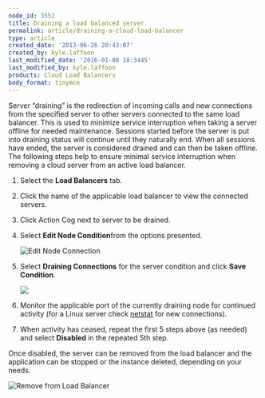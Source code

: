 ```yaml
---
node_id: 3552
title: Draining a load balanced server
permalink: article/draining-a-cloud-load-balancer
type: article
created_date: '2013-06-26 20:43:07'
created_by: kyle.laffoon
last_modified_date: '2016-01-08 18:3445'
last_modified_by: kyle.laffoon
products: Cloud Load Balancers
body_format: tinymce
---
```


Server &ldquo;draining&rdquo; is the redirection of incoming calls and new
connections from the specified server to other servers connected to the
same load balancer.  This is used to minimize service interruption when
taking a server offline for needed maintenance.  Sessions started before
the server is put into draining status will continue until they
naturally end.  When all sessions have ended, the server is considered
drained and can then be taken offline. The following steps help to
ensure minimal service interruption when removing a cloud server from an
active load balancer.

1.  Select the **Load Balancers** tab.
2.  Click the name of the applicable load balancer to view the connected
    servers.
3.  Click Action Cog next to server to be drained.
4.  Select **Edit Node Condition**from the options presented.

    ![Edit Node
    Connection](/knowledge_center/sites/default/files/field/image/EditNodeConditionwitharrow.jpeg)

5.  Select **Draining Connections** for the server condition and click
    **Save Condition**.

    ![](/knowledge_center/sites/default/files/field/image/Drainingconnections_0.jpg)

6.  Monitor the applicable port of the currently draining node for
    continued activity (for a Linux server check
    [netstat](http://www.rackspace.com/knowledge_center/article/checking-listening-ports-with-netstat)
    for new connections).
7.  When activity has ceased, repeat the first 5 steps above (as needed)
    and select **Disabled** in the repeated 5th step.

Once disabled, the server can be removed from the load balancer and the
application can be stopped or the instance deleted, depending on your
needs.

![Remove from Load
Balancer](/knowledge_center/sites/default/files/field/image/Removefromloadbalancer.jpeg) 

